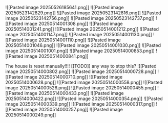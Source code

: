 
![[Pasted image 20250526185641.png]]
![[Pasted image 20250523142829.png]]
![[Pasted image 20250523142816.png]]
![[Pasted image 20250523142756.png]]
![[Pasted image 20250523142737.png]]
![[Pasted image 20250514001308.png]]
![[Pasted image 20250514001241.png]]
![[Pasted image 20250514001212.png]]
![[Pasted image 20250514001147.png]]
![[Pasted image 20250514001130.png]]
![[Pasted image 20250514001110.png]]
![[Pasted image 20250514001046.png]]
![[Pasted image 20250514001030.png]]
![[Pasted image 20250514001001.png]]
![[Pasted image 20250514000853.png]]
![[Pasted image 20250514000841.png]]

The house is reset manually!!!! [[TODO]] any way to stop this?
![[Pasted image 20250514000802.png]]
![[Pasted image 20250514000728.png]]
![[Pasted image 20250514000710.png]]
![[Pasted image 20250514000628.png]]
![[Pasted image 20250514000558.png]]
![[Pasted image 20250514000526.png]]
![[Pasted image 20250514000455.png]]
![[Pasted image 20250514000433.png]]
![[Pasted image 20250514000422.png]]
![[Pasted image 20250514000354.png]]
![[Pasted image 20250514000339.png]]
![[Pasted image 20250514000317.png]]
![[Pasted image 20250514000257.png]]
![[Pasted image 20250514000249.png]]